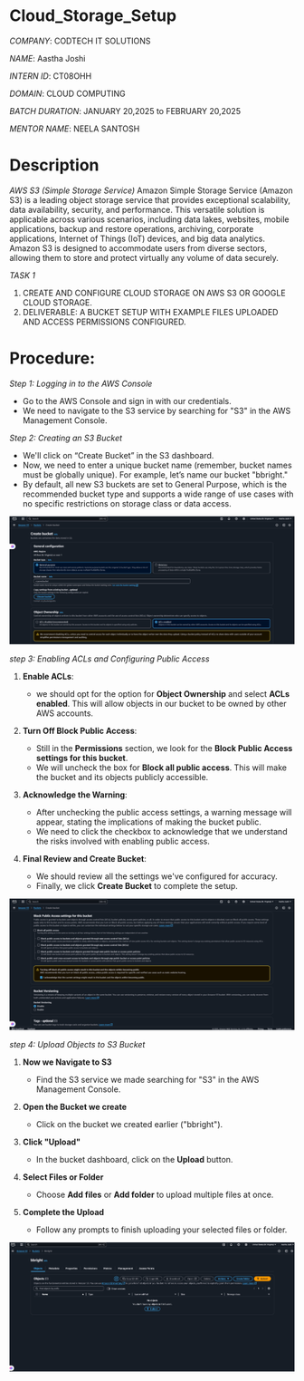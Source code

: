 # Cloud_Storage_Setup

*COMPANY*: CODTECH IT SOLUTIONS 

*NAME*: Aastha Joshi

*INTERN ID*: CT08OHH

*DOMAIN*: CLOUD COMPUTING

*BATCH DURATION*: JANUARY 20,2025 to FEBRUARY 20,2025

*MENTOR NAME*: NEELA SANTOSH

# Description
*AWS S3 (Simple Storage Service)*
Amazon Simple Storage Service (Amazon S3) is a leading object storage service that provides exceptional scalability, data availability, security, and performance. This versatile solution is applicable across various scenarios, including data lakes, websites, mobile applications, backup and restore operations, archiving, corporate applications, Internet of Things (IoT) devices, and big data analytics. Amazon S3 is designed to accommodate users from diverse sectors, allowing them to store and protect virtually any volume of data securely.

*TASK 1*
1. CREATE AND CONFIGURE CLOUD STORAGE ON AWS S3 OR GOOGLE CLOUD STORAGE.
2. DELIVERABLE: A BUCKET SETUP WITH EXAMPLE FILES UPLOADED AND ACCESS PERMISSIONS CONFIGURED.

# Procedure:

*Step 1: Logging in to the AWS Console*
- Go to the AWS Console and sign in with our credentials.
-  We need to navigate to the S3 service by searching for "S3" in the AWS Management Console.

*Step 2: Creating an S3 Bucket*
- We'll click on “Create Bucket” in the S3 dashboard.
- Now, we need to enter a unique bucket name (remember, bucket names must be globally unique). For example, let’s name our bucket "bbright."
- By default, all new S3 buckets are set to General Purpose, which is the recommended bucket type  and supports a wide range of use cases with no specific restrictions on storage class or data access.


<img src="create s3.png">

*step 3: Enabling ACLs and Configuring Public Access*

1. **Enable ACLs**:
   - we should opt for the option for **Object Ownership** and select **ACLs enabled**. This will allow objects in our bucket to be owned by other AWS accounts.

3. **Turn Off Block Public Access**:
   - Still in the **Permissions** section, we look for the **Block Public Access settings for this bucket**.
   - We will uncheck the box for **Block all public access**. This will make the bucket and its objects publicly accessible.

4. **Acknowledge the Warning**:
   - After unchecking the public access settings, a warning message will appear, stating the implications of making the bucket public.
   - We need to click the checkbox to acknowledge that we understand the risks involved with enabling public access.

5. **Final Review and Create Bucket**:
   - We should review all the settings we've configured for accuracy.
   - Finally, we click **Create Bucket** to complete the setup.

<img src="Public access settings for bucket.png">

*step 4:  Upload Objects to S3 Bucket*

1. **Now we Navigate to S3**  
   - Find the S3 service we made searching for "S3" in the AWS Management Console.  

2. **Open the Bucket we create**  
   - Click on the bucket we created earlier ("bbright").  

3. **Click "Upload"**  
   - In the bucket dashboard, click on the **Upload** button.  

4. **Select Files or Folder**  
   - Choose **Add files** or **Add folder** to upload multiple files at once.  

5. **Complete the Upload**  
   - Follow any prompts to finish uploading your selected files or folder.

<img src="Upload objects.png">


